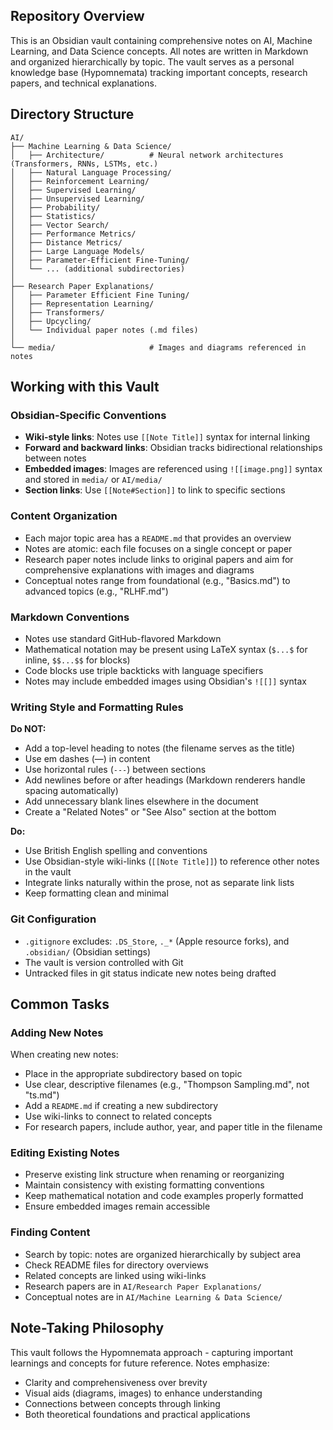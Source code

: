 
## Repository Overview

This is an Obsidian vault containing comprehensive notes on AI, Machine Learning, and Data Science concepts. All notes are written in Markdown and organized hierarchically by topic. The vault serves as a personal knowledge base (Hypomnemata) tracking important concepts, research papers, and technical explanations.

## Directory Structure

```
AI/
├── Machine Learning & Data Science/
│   ├── Architecture/          # Neural network architectures (Transformers, RNNs, LSTMs, etc.)
│   ├── Natural Language Processing/
│   ├── Reinforcement Learning/
│   ├── Supervised Learning/
│   ├── Unsupervised Learning/
│   ├── Probability/
│   ├── Statistics/
│   ├── Vector Search/
│   ├── Performance Metrics/
│   ├── Distance Metrics/
│   ├── Large Language Models/
│   ├── Parameter-Efficient Fine-Tuning/
│   └── ... (additional subdirectories)
│
├── Research Paper Explanations/
│   ├── Parameter Efficient Fine Tuning/
│   ├── Representation Learning/
│   ├── Transformers/
│   ├── Upcycling/
│   └── Individual paper notes (.md files)
│
└── media/                     # Images and diagrams referenced in notes
```

## Working with this Vault

### Obsidian-Specific Conventions

- **Wiki-style links**: Notes use `[[Note Title]]` syntax for internal linking
- **Forward and backward links**: Obsidian tracks bidirectional relationships between notes
- **Embedded images**: Images are referenced using `![[image.png]]` syntax and stored in `media/` or `AI/media/`
- **Section links**: Use `[[Note#Section]]` to link to specific sections

### Content Organization

- Each major topic area has a `README.md` that provides an overview
- Notes are atomic: each file focuses on a single concept or paper
- Research paper notes include links to original papers and aim for comprehensive explanations with images and diagrams
- Conceptual notes range from foundational (e.g., "Basics.md") to advanced topics (e.g., "RLHF.md")

### Markdown Conventions

- Notes use standard GitHub-flavored Markdown
- Mathematical notation may be present using LaTeX syntax (`$...$` for inline, `$$...$$` for blocks)
- Code blocks use triple backticks with language specifiers
- Notes may include embedded images using Obsidian's `![[]]` syntax

### Writing Style and Formatting Rules

**Do NOT:**
- Add a top-level heading to notes (the filename serves as the title)
- Use em dashes (—) in content
- Use horizontal rules (`---`) between sections
- Add newlines before or after headings (Markdown renderers handle spacing automatically)
- Add unnecessary blank lines elsewhere in the document
- Create a "Related Notes" or "See Also" section at the bottom

**Do:**
- Use British English spelling and conventions
- Use Obsidian-style wiki-links (`[[Note Title]]`) to reference other notes in the vault
- Integrate links naturally within the prose, not as separate link lists
- Keep formatting clean and minimal

### Git Configuration

- `.gitignore` excludes: `.DS_Store`, `._*` (Apple resource forks), and `.obsidian/` (Obsidian settings)
- The vault is version controlled with Git
- Untracked files in git status indicate new notes being drafted

## Common Tasks

### Adding New Notes

When creating new notes:
- Place in the appropriate subdirectory based on topic
- Use clear, descriptive filenames (e.g., "Thompson Sampling.md", not "ts.md")
- Add a `README.md` if creating a new subdirectory
- Use wiki-links to connect to related concepts
- For research papers, include author, year, and paper title in the filename

### Editing Existing Notes

- Preserve existing link structure when renaming or reorganizing
- Maintain consistency with existing formatting conventions
- Keep mathematical notation and code examples properly formatted
- Ensure embedded images remain accessible

### Finding Content

- Search by topic: notes are organized hierarchically by subject area
- Check README files for directory overviews
- Related concepts are linked using wiki-links
- Research papers are in `AI/Research Paper Explanations/`
- Conceptual notes are in `AI/Machine Learning & Data Science/`

## Note-Taking Philosophy

This vault follows the Hypomnemata approach - capturing important learnings and concepts for future reference. Notes emphasize:
- Clarity and comprehensiveness over brevity
- Visual aids (diagrams, images) to enhance understanding
- Connections between concepts through linking
- Both theoretical foundations and practical applications
